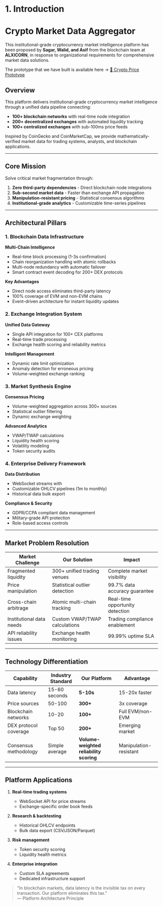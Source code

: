 # 1. Introduction

# Crypto Market Data Aggregator

This institutional-grade cryptocurrency market intelligence platform has been proposed by **Sagar, Walid, and Asif** from the blockchain team at **ALXICORN**, in response to organizational requirements for comprehensive market data solutions.

The prototype that we have built is available here -> <a href="https://price-api-server-demo.onrender.com/docs" target="_blank">🔗 Crypto Price Prototype </a>

## Overview

This platform delivers institutional-grade cryptocurrency market intelligence through a unified data pipeline connecting:

- **100+ blockchain networks** with real-time node integration
- **200+ decentralized exchanges** with automated liquidity tracking
- **100+ centralized exchanges** with sub-100ms price feeds

Inspired by CoinGecko and CoinMarketCap, we provide mathematically-verified market data for trading systems, analysts, and blockchain applications.

---

## Core Mission

Solve critical market fragmentation through:

1. **Zero third-party dependencies** - Direct blockchain node integrations
2. **Sub-second market data** - Faster than exchange API propagation
3. **Manipulation-resistant pricing** - Statistical consensus algorithms
4. **Institutional-grade analytics** - Customizable time-series pipelines

---

## Architectural Pillars

### 1. Blockchain Data Infrastructure

**Multi-Chain Intelligence**

- Real-time block processing (1-3s confirmation)
- Chain reorganization handling with atomic rollbacks
- Multi-node redundancy with automatic failover
- Smart contract event decoding for 200+ DEX protocols

**Key Advantages**

- Direct node access eliminates third-party latency
- 100% coverage of EVM and non-EVM chains
- Event-driven architecture for instant liquidity updates

### 2. Exchange Integration System

**Unified Data Gateway**

- Single API integration for 100+ CEX platforms
- Real-time trade processing
- Exchange health scoring and reliability metrics

**Intelligent Management**

- Dynamic rate limit optimization
- Anomaly detection for erroneous pricing
- Volume-weighted exchange ranking

### 3. Market Synthesis Engine

**Consensus Pricing**

- Volume-weighted aggregation across 300+ sources
- Statistical outlier filtering
- Dynamic exchange weighting

**Advanced Analytics**

- VWAP/TWAP calculations
- Liquidity health scoring
- Volatility modeling
- Token security audits

### 4. Enterprise Delivery Framework

**Data Distribution**

- WebSocket streams with
- Customizable OHLCV pipelines (1m to monthly)
- Historical data bulk export

**Compliance & Security**

- GDPR/CCPA compliant data management
- Military-grade API protection
- Role-based access controls

---

## Market Problem Resolution

| Market Challenge         | Our Solution                  | Impact                          |
| ------------------------ | ----------------------------- | ------------------------------- |
| Fragmented liquidity     | 300+ unified trading venues   | Complete market visibility      |
| Price manipulation       | Statistical outlier detection | 99.7% data accuracy guarantee   |
| Cross-chain arbitrage    | Atomic multi-chain tracking   | Real-time opportunity detection |
| Institutional data needs | Custom VWAP/TWAP calculations | Trading compliance enablement   |
| API reliability issues   | Exchange health monitoring    | 99.99% uptime SLA               |

---

## Technology Differentiation

| Capability            | Industry Standard | Our Platform                            | Advantage              |
| --------------------- | ----------------- | --------------------------------------- | ---------------------- |
| Data latency          | 15-60 seconds     | **5-10s**                               | 15-20x faster          |
| Price sources         | 50-100            | **300+**                                | 3x coverage            |
| Blockchain networks   | 10-20             | **100+**                                | Full EVM/non-EVM       |
| DEX protocol coverage | Top 50            | **200+**                                | Emerging market        |
| Consensus methodology | Simple average    | **Volume-weighted reliability scoring** | Manipulation-resistant |

---

## Platform Applications

1. **Real-time trading systems**

   - WebSocket API for price streams
   - Exchange-specific order book feeds

2. **Research & backtesting**

   - Historical OHLCV endpoints
   - Bulk data export (CSV/JSON/Parquet)

3. **Risk management**

   - Token security scoring
   - Liquidity health metrics

4. **Enterprise integration**
   - Custom SLA agreements
   - Dedicated infrastructure support

> "In blockchain markets, data latency is the invisible tax on every transaction. Our platform eliminates this tax."  
> — Platform Architecture Principle
